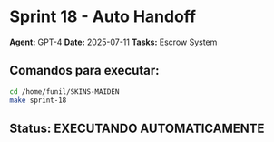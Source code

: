 # Sprint 18 - Auto Handoff
**Agent:** GPT-4
**Date:** 2025-07-11
**Tasks:** Escrow System

## Comandos para executar:
```bash
cd /home/funil/SKINS-MAIDEN
make sprint-18
```

## Status: EXECUTANDO AUTOMATICAMENTE
